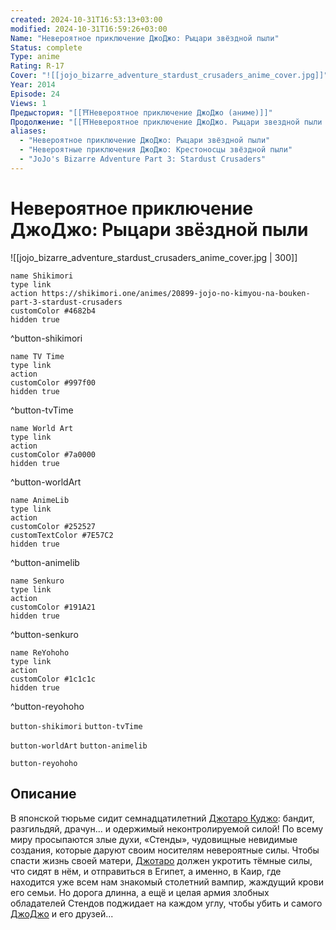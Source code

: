 ```yaml
---
created: 2024-10-31T16:53:13+03:00
modified: 2024-10-31T16:59:26+03:00
Name: "Невероятное приключение ДжоДжо: Рыцари звёздной пыли"
Status: complete
Type: anime
Rating: R-17
Cover: "![[jojo_bizarre_adventure_stardust_crusaders_anime_cover.jpg]]"
Year: 2014
Episode: 24
Views: 1
Предыстория: "[[⛩️Невероятное приключение ДжоДжо (аниме)]]"
Продолжение: "[[⛩️Невероятное приключение ДжоДжо. Рыцари звездной пыли 2 (аниме)]]"
aliases:
  - "Невероятное приключение ДжоДжо: Рыцари звёздной пыли"
  - "Невероятные приключения ДжоДжо: Крестоносцы звёздной пыли"
  - "JoJo's Bizarre Adventure Part 3: Stardust Crusaders"
---
```


# Невероятное приключение ДжоДжо: Рыцари звёздной пыли

![[jojo_bizarre_adventure_stardust_crusaders_anime_cover.jpg | 300]]

```button
name Shikimori
type link
action https://shikimori.one/animes/20899-jojo-no-kimyou-na-bouken-part-3-stardust-crusaders
customColor #4682b4
hidden true
```
^button-shikimori

```button
name TV Time
type link
action 
customColor #997f00
hidden true
```
^button-tvTime

```button
name World Art
type link
action 
customColor #7a0000
hidden true
```
^button-worldArt

```button
name AnimeLib
type link
action 
customColor #252527
customTextColor #7E57C2
hidden true
```
^button-animelib

```button
name Senkuro
type link
action 
customColor #191A21
hidden true
```
^button-senkuro

```button
name ReYohoho
type link
action 
customColor #1c1c1c
hidden true
```
^button-reyohoho



`button-shikimori` `button-tvTime`

`button-worldArt` `button-animelib`

`button-reyohoho`

## Описание

В японской тюрьме сидит семнадцатилетний [Джотаро Куджо](https://shikimori.one/characters/4003-joutarou-kuujou): бандит, разгильдяй, драчун... и одержимый неконтролируемой силой! По всему миру просыпаются злые духи, «Стенды», чудовищные невидимые создания, которые даруют своим носителям невероятные силы. Чтобы спасти жизнь своей матери, [Джотаро](https://shikimori.one/characters/4003-joutarou-kuujou) должен укротить тёмные силы, что сидят в нём, и отправиться в Египет, а именно, в Каир, где находится уже всем нам знакомый столетний вампир, жаждущий крови его семьи. Но дорога длинна, а ещё и целая армия злобных обладателей Стендов поджидает на каждом углу, чтобы убить и самого [ДжоДжо](https://shikimori.one/characters/4003-joutarou-kuujou) и его друзей...
